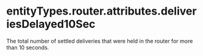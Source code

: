 # entityTypes.router.attributes.deliveriesDelayed10Sec

The total number of settled deliveries that were held in the router for more than 10 seconds.

